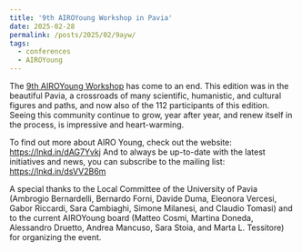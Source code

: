 ```yaml
---
title: '9th AIROYoung Workshop in Pavia'
date: 2025-02-28
permalink: /posts/2025/02/9ayw/
tags:
  - conferences
  - AIROYoung
---
```


The [9th AIROYoung Workshop](https://mate.unipv.it/ayw2025/) has come to an end. This edition was in the beautiful Pavia, a crossroads of many scientific, humanistic, and cultural figures and paths, and now also of the 112 participants of this edition. Seeing this community continue to grow, year after year, and renew itself in the process, is impressive and heart-warming.

To find out more about AIRO Young, check out the website: https://lnkd.in/dAG7Yvkj
And to always be up-to-date with the latest initiatives and news, you can subscribe to the mailing list: https://lnkd.in/dsVV2B6m

A special thanks to the Local Committee of the University of Pavia (Ambrogio Bernardelli, Bernardo Forni, Davide Duma, Eleonora Vercesi, Gabor Riccardi, Sara Cambiaghi, Simone Milanesi, and Claudio Tomasi) and to the current AIROYoung board (Matteo Cosmi, Martina Doneda, Alessandro Druetto, Andrea Mancuso, Sara Stoia, and Marta L. Tessitore) for organizing the event.

